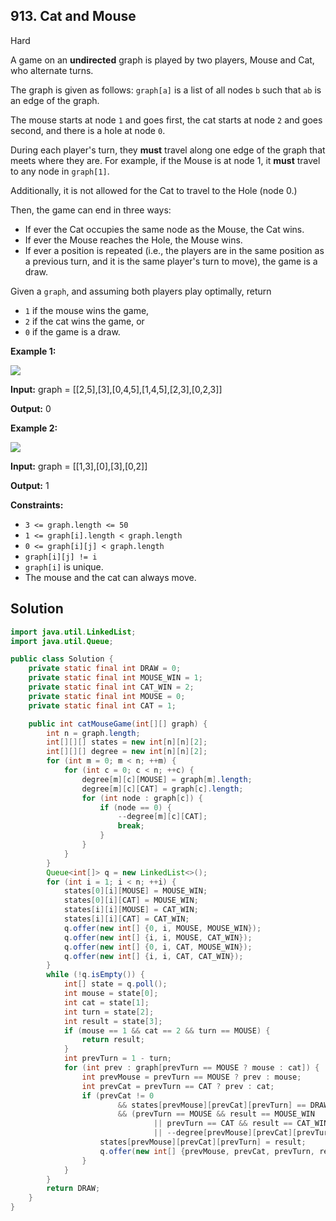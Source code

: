 ## 913\. Cat and Mouse

Hard

A game on an **undirected** graph is played by two players, Mouse and Cat, who alternate turns.

The graph is given as follows: `graph[a]` is a list of all nodes `b` such that `ab` is an edge of the graph.

The mouse starts at node `1` and goes first, the cat starts at node `2` and goes second, and there is a hole at node `0`.

During each player's turn, they **must** travel along one edge of the graph that meets where they are. For example, if the Mouse is at node 1, it **must** travel to any node in `graph[1]`.

Additionally, it is not allowed for the Cat to travel to the Hole (node 0.)

Then, the game can end in three ways:

*   If ever the Cat occupies the same node as the Mouse, the Cat wins.
*   If ever the Mouse reaches the Hole, the Mouse wins.
*   If ever a position is repeated (i.e., the players are in the same position as a previous turn, and it is the same player's turn to move), the game is a draw.

Given a `graph`, and assuming both players play optimally, return

*   `1` if the mouse wins the game,
*   `2` if the cat wins the game, or
*   `0` if the game is a draw.

**Example 1:**

![](https://assets.leetcode.com/uploads/2020/11/17/cat1.jpg)

**Input:** graph = [[2,5],[3],[0,4,5],[1,4,5],[2,3],[0,2,3]]

**Output:** 0

**Example 2:**

![](https://assets.leetcode.com/uploads/2020/11/17/cat2.jpg)

**Input:** graph = [[1,3],[0],[3],[0,2]]

**Output:** 1

**Constraints:**

*   `3 <= graph.length <= 50`
*   `1 <= graph[i].length < graph.length`
*   `0 <= graph[i][j] < graph.length`
*   `graph[i][j] != i`
*   `graph[i]` is unique.
*   The mouse and the cat can always move.

## Solution

```java
import java.util.LinkedList;
import java.util.Queue;

public class Solution {
    private static final int DRAW = 0;
    private static final int MOUSE_WIN = 1;
    private static final int CAT_WIN = 2;
    private static final int MOUSE = 0;
    private static final int CAT = 1;

    public int catMouseGame(int[][] graph) {
        int n = graph.length;
        int[][][] states = new int[n][n][2];
        int[][][] degree = new int[n][n][2];
        for (int m = 0; m < n; ++m) {
            for (int c = 0; c < n; ++c) {
                degree[m][c][MOUSE] = graph[m].length;
                degree[m][c][CAT] = graph[c].length;
                for (int node : graph[c]) {
                    if (node == 0) {
                        --degree[m][c][CAT];
                        break;
                    }
                }
            }
        }
        Queue<int[]> q = new LinkedList<>();
        for (int i = 1; i < n; ++i) {
            states[0][i][MOUSE] = MOUSE_WIN;
            states[0][i][CAT] = MOUSE_WIN;
            states[i][i][MOUSE] = CAT_WIN;
            states[i][i][CAT] = CAT_WIN;
            q.offer(new int[] {0, i, MOUSE, MOUSE_WIN});
            q.offer(new int[] {i, i, MOUSE, CAT_WIN});
            q.offer(new int[] {0, i, CAT, MOUSE_WIN});
            q.offer(new int[] {i, i, CAT, CAT_WIN});
        }
        while (!q.isEmpty()) {
            int[] state = q.poll();
            int mouse = state[0];
            int cat = state[1];
            int turn = state[2];
            int result = state[3];
            if (mouse == 1 && cat == 2 && turn == MOUSE) {
                return result;
            }
            int prevTurn = 1 - turn;
            for (int prev : graph[prevTurn == MOUSE ? mouse : cat]) {
                int prevMouse = prevTurn == MOUSE ? prev : mouse;
                int prevCat = prevTurn == CAT ? prev : cat;
                if (prevCat != 0
                        && states[prevMouse][prevCat][prevTurn] == DRAW
                        && (prevTurn == MOUSE && result == MOUSE_WIN
                                || prevTurn == CAT && result == CAT_WIN
                                || --degree[prevMouse][prevCat][prevTurn] == 0)) {
                    states[prevMouse][prevCat][prevTurn] = result;
                    q.offer(new int[] {prevMouse, prevCat, prevTurn, result});
                }
            }
        }
        return DRAW;
    }
}
```